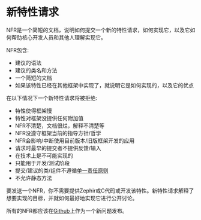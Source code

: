 # 新特性请求


NFR是一个简短的文档，说明如何提交一个新的特性请求，如何实现它，以及它如何帮助核心开发人员和其他人理解实现它。

NFR包含:

* 建议的语法
* 建议的类名和方法
* 一个简短的文档
* 如果该特性已经在其他框架中实现了，就说明它是如何实现的，以及它的优点

在以下情况下一个新特性请求将被拒绝:

* 特性使得框架慢
* 特性对框架没提供任何附加值
* NFR不清楚，文档很烂，解释不清楚等
* NFR没遵守框架当前的指导方针/哲学
* NFR会影响/中断使用目前版本/旧版框架开发的应用
* 请求时最早的提交者不提供反馈/输入
* 在技术上是不可能实现的
* 只能用于开发/测试阶段
* 提交/建议的类/组件不遵循[单一责任原则](http://en.wikipedia.org/wiki/Single_responsibility_principle)
* 不允许静态方法

要发送一个NFR，你不需要提供Zephir或C代码或开发该特性。新特性请求解释了想要实现的目标，并就如何最好地实现它进行公开讨论。

所有的NFR都应该在[Github](https://github.com/phalcon/cphalcon/issues)上作为一个新问题发布。
